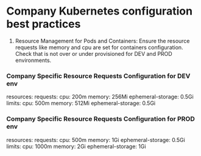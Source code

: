 # Company Kubernetes configuration best practices

1. Resource Management for Pods and Containers: Ensure the resource requests like memory and cpu are set for containers configuration.
Check that is not over or under provisioned for DEV and PROD environments.

### Company Specific Resource Requests Configuration for DEV env ###
resources:
    requests:
        cpu: 200m
        memory: 256Mi
        ephemeral-storage: 0.5Gi
    limits:
        cpu: 500m
        memory: 512Mi
        ephemeral-storage: 0.5Gi

### Company Specific Resource Requests Configuration for PROD env ###
resources:
    requests:
        cpu: 500m
        memory: 1Gi
        ephemeral-storage: 0.5Gi
    limits:
        cpu: 1000m
        memory: 2Gi
        ephemeral-storage: 1Gi